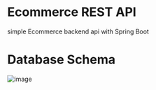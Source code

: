 # Ecommerce REST API

simple Ecommerce backend api with Spring Boot

# Database Schema

![image](https://user-images.githubusercontent.com/76262148/225770283-aabec22c-9e49-4c67-8bc4-494d1361bffc.png)


